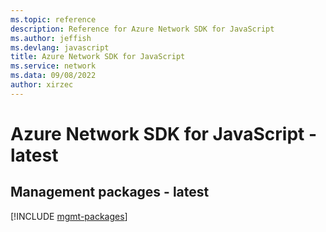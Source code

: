 ```yaml
---
ms.topic: reference
description: Reference for Azure Network SDK for JavaScript
ms.author: jeffish
ms.devlang: javascript
title: Azure Network SDK for JavaScript
ms.service: network
ms.data: 09/08/2022
author: xirzec
---
```

# Azure Network SDK for JavaScript - latest

## Management packages - latest
[!INCLUDE [mgmt-packages](network-mgmt-index.md)]